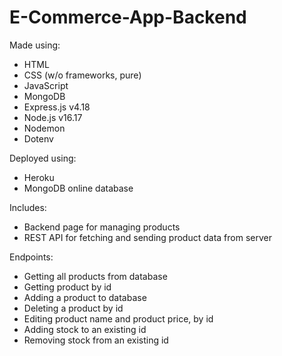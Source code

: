 # E-Commerce-App-Backend

Made using:
* HTML
* CSS (w/o frameworks, pure)
* JavaScript
* MongoDB
* Express.js v4.18
* Node.js v16.17
* Nodemon
* Dotenv

Deployed using:
* Heroku
* MongoDB online database

Includes:
* Backend page for managing products
* REST API for fetching and sending product data from server

Endpoints:
* Getting all products from database
* Getting product by id
* Adding a product to database
* Deleting a product by id
* Editing product name and product price, by id
* Adding stock to an existing id
* Removing stock from an existing id
